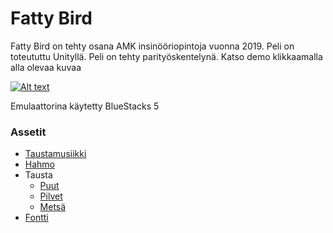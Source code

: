 # Fatty Bird

Fatty Bird on tehty osana AMK insinööriopintoja vuonna 2019. Peli on toteututtu Unityllä. Peli on tehty parityöskentelynä. Katso demo klikkaamalla alla olevaa kuvaa

[![Alt text](https://img.youtube.com/vi/8iw-LLdN9E4/0.jpg)](https://www.youtube.com/watch?v=8iw-LLdN9E4)

Emulaattorina käytetty BlueStacks 5

### Assetit

* [Taustamusiikki](https://opengameart.org/content/loop-house-in-a-forest)
* [Hahmo](https://opengameart.org/content/pink-flappy-bird-sprite-sheets)
* Tausta
  * [Puut](https://opengameart.org/content/gnarly-tree)
  * [Pilvet](https://opengameart.org/content/2d-clouds-pack)
  * [Metsä](https://thewisehedgehog.itch.io/tmb)
* [Fontti](https://www.1001fonts.com/captainswabby-font.html)
